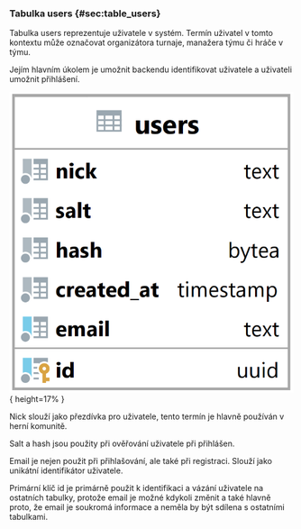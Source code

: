 
### Tabulka users {#sec:table_users}

Tabulka users reprezentuje uživatele v systém.
Termín uživatel v tomto kontextu může označovat organizátora turnaje, manažera týmu či hráče v týmu.

Jejím hlavním úkolem je umožnit backendu identifikovat uživatele a uživateli umožnit přihlášení.

![Tabulka users](../../../../pictures/databaze/tables/users.png){ height=17% }

Nick slouží jako přezdívka pro uživatele, tento termín je hlavně používán v herní komunitě.

Salt a hash jsou použity při ověřování uživatele při přihlášen.

Email je nejen použit při přihlašování, ale také při registraci.
Slouží jako unikátní identifikátor uživatele.

Primární klíč id je primárně použit k identifikaci a vázání uživatele na ostatních tabulky,
protože email je možné kdykoli změnit a také hlavně proto,
že email je soukromá informace a neměla by být sdílena s ostatními tabulkami.

